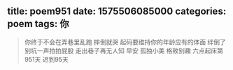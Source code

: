 title: poem951
date: 1575506085000
categories: poem
tags: 你
---
> 你终于不会在弄巷里乱跑
摔倒就哭
起码要维持你的年龄应有的体面
绊倒了别坑一声拍拍屁股
走出巷子再无人知
早安
孤独小美
格致别趣
六点起床第951天 迟到95天